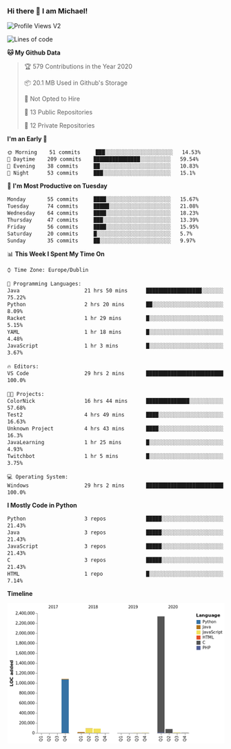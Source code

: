 ### Hi there 👋 I am Michael!

![Profile Views V2](https://komarev.com/ghpvc/?username=AppDevMichael)

<!--START_SECTION:waka-->
![Lines of code](https://img.shields.io/badge/From%20Hello%20World%20I%27ve%20Written-10.4%20million%20lines%20of%20code-blue)

**🐱 My Github Data** 

> 🏆 579 Contributions in the Year 2020
 > 
> 📦 20.1 MB Used in Github's Storage 
 > 
> 🚫 Not Opted to Hire
 > 
> 📜 13 Public Repositories
 > 
> 🔑 12 Private Repositories 

**I'm an Early 🐤** 

```text
🌞 Morning    51 commits     ███░░░░░░░░░░░░░░░░░░░░░░   14.53% 
🌆 Daytime    209 commits    ███████████████░░░░░░░░░░   59.54% 
🌃 Evening    38 commits     ██░░░░░░░░░░░░░░░░░░░░░░░   10.83% 
🌙 Night      53 commits     ███░░░░░░░░░░░░░░░░░░░░░░   15.1%

```
📅 **I'm Most Productive on Tuesday** 

```text
Monday       55 commits     ████░░░░░░░░░░░░░░░░░░░░░   15.67% 
Tuesday      74 commits     █████░░░░░░░░░░░░░░░░░░░░   21.08% 
Wednesday    64 commits     ████░░░░░░░░░░░░░░░░░░░░░   18.23% 
Thursday     47 commits     ███░░░░░░░░░░░░░░░░░░░░░░   13.39% 
Friday       56 commits     ████░░░░░░░░░░░░░░░░░░░░░   15.95% 
Saturday     20 commits     █░░░░░░░░░░░░░░░░░░░░░░░░   5.7% 
Sunday       35 commits     ██░░░░░░░░░░░░░░░░░░░░░░░   9.97%

```


📊 **This Week I Spent My Time On** 

```text
⌚︎ Time Zone: Europe/Dublin

💬 Programming Languages: 
Java                     21 hrs 50 mins      ██████████████████░░░░░░░   75.22% 
Python                   2 hrs 20 mins       ██░░░░░░░░░░░░░░░░░░░░░░░   8.09% 
Racket                   1 hr 29 mins        █░░░░░░░░░░░░░░░░░░░░░░░░   5.15% 
YAML                     1 hr 18 mins        █░░░░░░░░░░░░░░░░░░░░░░░░   4.48% 
JavaScript               1 hr 3 mins         █░░░░░░░░░░░░░░░░░░░░░░░░   3.67%

🔥 Editors: 
VS Code                  29 hrs 2 mins       █████████████████████████   100.0%

🐱‍💻 Projects: 
ColorNick                16 hrs 44 mins      ██████████████░░░░░░░░░░░   57.68% 
Test2                    4 hrs 49 mins       ████░░░░░░░░░░░░░░░░░░░░░   16.63% 
Unknown Project          4 hrs 43 mins       ████░░░░░░░░░░░░░░░░░░░░░   16.3% 
JavaLearning             1 hr 25 mins        █░░░░░░░░░░░░░░░░░░░░░░░░   4.93% 
Twitchbot                1 hr 5 mins         █░░░░░░░░░░░░░░░░░░░░░░░░   3.75%

💻 Operating System: 
Windows                  29 hrs 2 mins       █████████████████████████   100.0%

```

**I Mostly Code in Python** 

```text
Python                   3 repos             █████░░░░░░░░░░░░░░░░░░░░   21.43% 
Java                     3 repos             █████░░░░░░░░░░░░░░░░░░░░   21.43% 
JavaScript               3 repos             █████░░░░░░░░░░░░░░░░░░░░   21.43% 
C                        3 repos             █████░░░░░░░░░░░░░░░░░░░░   21.43% 
HTML                     1 repo              █░░░░░░░░░░░░░░░░░░░░░░░░   7.14%

```


**Timeline**

![Chart not found](https://github.com/AppDevMichael/AppDevMichael/blob/master/charts/bar_graph.png) 


<!--END_SECTION:waka-->

